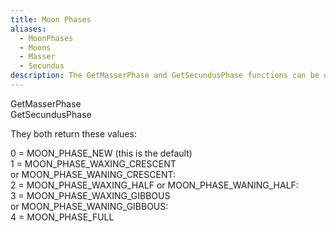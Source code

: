 ```yaml
---
title: Moon Phases
aliases:
  - MoonPhases
  - Moons
  - Masser
  - Secundus
description: The GetMasserPhase and GetSecundusPhase functions can be used to track the phase of the moons.
---
```

GetMasserPhase  
GetSecundusPhase  

They both return these values:

0 = MOON\_PHASE\_NEW (this is the default)  
1 = MOON\_PHASE\_WAXING\_CRESCENT or MOON\_PHASE\_WANING\_CRESCENT:  
2 = MOON\_PHASE\_WAXING\_HALF or MOON\_PHASE\_WANING\_HALF:  
3 = MOON\_PHASE\_WAXING\_GIBBOUS  
or MOON\_PHASE\_WANING\_GIBBOUS:  
4 = MOON\_PHASE\_FULL  
